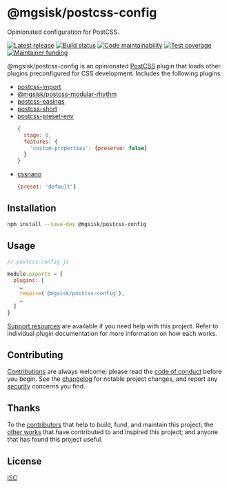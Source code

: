 # @mgsisk/postcss-config

Opinionated configuration for PostCSS.

[![Latest release][badge-release]][url-release]
[![Build status][badge-build]][url-build]
[![Code maintainability][badge-maintainability]][url-maintainability]
[![Test coverage][badge-coverage]][url-coverage]
[![Maintainer funding][badge-funding]][url-funding]

@mgsisk/postcss-config is an opinionated [PostCSS][] plugin that loads other
plugins preconfigured for CSS development. Includes the following plugins:

- [postcss-import][]
- [@mgsisk/postcss-modular-rhythm][]
- [postcss-easings][]
- [postcss-short][]
- [postcss-preset-env][]
  ```js
  {
    stage: 0,
    features: {
      'custom-properties': {preserve: false}
    }
  }
  ```
- [cssnano][]
  ```js
  {preset: 'default'}
  ```

## Installation

```sh
npm install --save-dev @mgsisk/postcss-config
```

## Usage

```js
// postcss.config.js

module.exports = {
  plugins: [
    …
    require('@mgsisk/postcss-config'),
    …
  ]
}
````

[Support resources][] are available if you need help with this project. Refer to
individual plugin documentation for more information on how each works.

## Contributing

[Contributions][] are always welcome; please read the [code of conduct][]
before you begin. See the [changelog][] for notable project changes, and report
any [security][] concerns you find.

## Thanks

To the [contributors][] that help to build, fund, and maintain this project;
the [other works][] that have contributed to and inspired this project; and
anyone that has found this project useful.

## License

[ISC][]

[@mgsisk/postcss-modular-rhythm]: https://github.com/mgsisk/postcss-modular-rhythm
[badge-build]: https://img.shields.io/travis/com/mgsisk/postcss-config
[badge-coverage]: https://img.shields.io/codeclimate/coverage/mgsisk/postcss-config
[badge-funding]: https://img.shields.io/liberapay/receives/mgsisk
[badge-maintainability]: https://img.shields.io/codeclimate/maintainability/mgsisk/postcss-config
[badge-release]: https://img.shields.io/github/v/tag/mgsisk/postcss-config?sort=semver
[changelog]: https://github.com/mgsisk/postcss-config/blob/master/docs/CHANGELOG.md
[code of conduct]: https://github.com/mgsisk/postcss-config/blob/master/docs/CODE_OF_CONDUCT.md
[Contributions]: https://github.com/mgsisk/postcss-config/blob/master/docs/CONTRIBUTING.md
[contributors]: https://github.com/mgsisk/postcss-config/blob/master/docs/AUTHORS.md
[cssnano]: https://github.com/cssnano/cssnano
[isc]: https://github.com/mgsisk/postcss-config/blob/master/LICENSE.md
[other works]: https://github.com/mgsisk/postcss-config/blob/master/docs/THANKS.md
[postcss-easings]: https://github.com/postcss/postcss-easings
[postcss-import]: https://github.com/postcss/postcss-import
[postcss-preset-env]: https://github.com/csstools/postcss-preset-env
[postcss-short]: https://github.com/jonathantneal/postcss-short
[postcss]: https://postcss.org
[security]: https://github.com/mgsisk/postcss-config/blob/master/docs/SECURITY.md
[support resources]: https://github.com/mgsisk/postcss-config/blob/master/docs/SUPPORT.md
[url-build]: https://travis-ci.com/mgsisk/postcss-config
[url-coverage]: https://codeclimate.com/github/mgsisk/postcss-config
[url-funding]: https://github.com/mgsisk/postcss-config/blob/master/docs/CONTRIBUTING.md#funding
[url-maintainability]: https://codeclimate.com/github/mgsisk/postcss-config
[url-release]: https://github.com/mgsisk/postcss-config/releases
